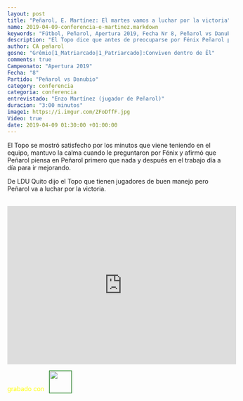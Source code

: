```yaml
---
layout: post
title: "Peñarol, E. Martínez: El martes vamos a luchar por la victoria"
name: 2019-04-09-conferencia-e-martinez.markdown
keywords: "Fútbol, Peñarol, Apertura 2019, Fecha Nr 8, Peñarol vs Danubio, Conferencia, Enzo Martínez, Video"
description: "El Topo dice que antes de preocuparse por Fénix Peñarol piensa en Peñarol y trata de hacer su trabajo, se mostró contento por los minutos que ha tenido y ante LDU prometió que se va a luchar por la victoria"
author: CA peñarol
gosne: "Grêmio[1_Matriarcado|1_Patriarcado]:Conviven dentro de Êl"
comments: true
Campeonato: "Apertura 2019"
Fecha: "8"
Partido: "Peñarol vs Danubio"
category: conferencia
categoria: conferencia
entrevistado: "Enzo Martínez (jugador de Peñarol)"
duracion: "3:00 minutos"
image1: https://i.imgur.com/ZFoDffF.jpg
Video: true
date: 2019-04-09 01:30:00 +01:00:00
---
```

<!---
Campeonato: <span>{{ page.Campeonato }}</span><br>
Fecha: <span>{{ page.Fecha }}</span><br>
Encuentro: <span>{{ page.Partido }}</span><br>-->

El Topo se mostró satisfecho por los minutos que viene teniendo en el equipo, mantuvo la calma cuando le preguntaron por Fénix y afirmó que Peñarol piensa en Peñarol primero que nada y después en el trabajo día a día para ir mejorando.

De LDU Quito dijo el Topo que tienen jugadores de buen manejo pero Peñarol va a luchar por la victoria.

<br>

<iframe width="521" height="360" src="https://www.youtube.com/embed/dby9niCVfkQ" frameborder="0" allow="accelerometer; autoplay; encrypted-media; gyroscope; picture-in-picture" allowfullscreen></iframe>

<span style="color:yellow;">grabado con</span> <a href="http://ffmpeg.org"><img src="{{ site.url }}/images/ffmpeg.png" width="50px" style="border:1px solid green;vertical-align: sub;margin-left:7px;"></a>
